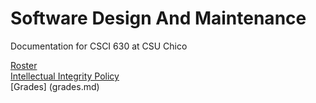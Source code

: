 # Software Design And Maintenance 
Documentation for CSCI 630 at CSU Chico

[Roster](roster.md) <br>
[Intellectual Integrity Policy](Integrity_Policy.md) <br>
[Grades] (grades.md) <br>
